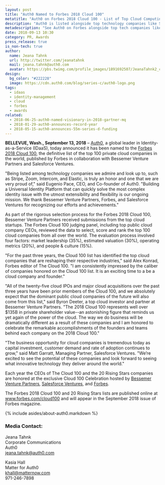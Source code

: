 ```yaml
---
layout: post
title: "Auth0 Named to Forbes 2018 Cloud 100"
metatitle: "Auth0 on Forbes 2018 Cloud 100 - List of Top Cloud Computing Tech Co."
description: "Auth0 is listed alongside top technology companies like Stripe, Zoom, Intercom, Elastic, and others."
metadescription: "See Auth0 on Forbes alongside top tech companies like Stripe, Zoom, Intercom, and others. Forbes Cloud 100 - list of private companies leading Cloud Computing in 2018."
date: 2018-09-13 10:30
category: PR, Awards
press_release: true
is_non-tech: true
author:
  name: Jeana Tahnk
  url: http://twitter.com/jeanatahnk
  mail: jeana.tahnk@auth0.com
  avatar: https://pbs.twimg.com/profile_images/1891692507/JeanaTahnk2_crop_400x400.jpg
design:
  bg_color: "#222228"
  image: https://cdn.auth0.com/blog/series-c/auth0-logo.png
tags:
  - idaas
  - identity-management
  - cloud
  - forbes
  - awards
related:
  - 2018-06-25-auth0-named-visionary-in-2018-gartner-mq
  - 2018-01-29-auth0-announces-record-year
  - 2018-05-15-auth0-announces-55m-series-d-funding
---
```


**BELLEVUE, Wash., September 13, 2018** – [Auth0](https://auth0.com/), a global leader in Identity-as-a-Service (IDaaS), today announced it has been named to the [Forbes 2018 Cloud 100](https://www.forbes.com/cloud100/), the definitive list of the top 100 private cloud companies in the world, published by Forbes in collaboration with Bessemer Venture Partners and Salesforce Ventures. 

"Being listed among technology companies we admire and look up to, such as Stripe, Zoom, Intercom, and Elastic, is truly an honor and one that we are very proud of," said Eugenio Pace, CEO, and Co-founder of Auth0. "Building a Universal Identity Platform that can quickly solve the most complex identity issue with the utmost extensibility and flexibility is our ongoing mission. We thank Bessemer Venture Partners, Forbes, and Salesforce Ventures for recognizing our efforts and achievements."
 
As part of the rigorous selection process for the Forbes 2018 Cloud 100, Bessemer Venture Partners received submissions from the top cloud startups. The Forbes Cloud 100 judging panel, including top public cloud company CEOs, reviewed the data to select, score and rank the top 100 cloud companies from all over the world. The evaluation process involved four factors: market leadership (35%), estimated valuation (30%), operating metrics (20%), and people & culture (15%). 

"For the past three years, the Cloud 100 list has identified the top cloud companies that are reshaping their respective industries," said Alex Konrad, Forbes editor of The Cloud 100. "I am consistently impressed by the caliber of companies honored on the Cloud 100 list. It is an exciting time to a be a cloud company and founder." 

"All of the twenty-five cloud IPOs and major cloud acquisitions over the past three years have been prior members of the Cloud 100, and we absolutely expect that the dominant public cloud companies of the future will also come from this list," said Byron Deeter, a top cloud investor and partner at Bessemer Venture Partners. "The 2018 Cloud 100 represents well over $135B in private shareholder value--an astonishing figure that reminds us yet again of the power of the cloud. The way we do business will be dramatically different as a result of these companies and I am honored to celebrate the remarkable accomplishments of the founders and teams behind each company on the 2018 Cloud 100."

"The business opportunity for cloud companies is tremendous today as capital investment, customer demand and rate of adoption continues to grow," said Matt Garratt, Managing Partner, Salesforce Ventures. "We’re excited to see the potential of these companies and look forward to seeing what innovative technology they deliver around the world."
 
Each year the CEOs of The Cloud 100 and the 20 Rising Stars companies are honored at the exclusive Cloud 100 Celebration hosted by [Bessemer Venture Partners](https://www.bvp.com/), [Salesforce Ventures](https://www.salesforce.com/company/ventures/), and [Forbes](https://www.forbes.com/). 

The Forbes 2018 Cloud 100 and 20 Rising Stars lists are published online at www.forbes.com/cloud100 and will appear in the September 2018 issue of Forbes magazine.

{% include asides/about-auth0.markdown %}

### **Media Contact:**

Jeana Tahnk<br>
Corporate Communications<br>
Auth0<br>
[jeana.tahnk@auth0.com](mailto:jeana.tahnk@auth0.com)

Kasia Hall<br>
Matter for Auth0<br>
[khall@matternow.com](mailto:khall@matternow.com)<br>
971-246-7898
